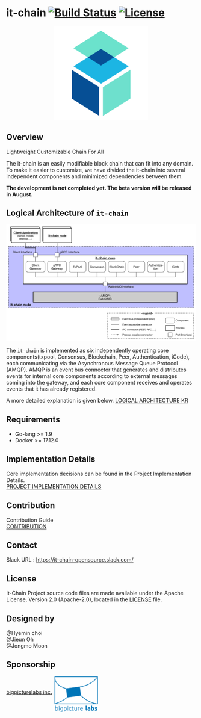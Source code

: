 # it-chain  [![Build Status](https://travis-ci.org/it-chain/it-chain-Engine.svg?branch=develop)](https://travis-ci.org/it-chain/it-chain-Engine) [![License](https://img.shields.io/badge/License-Apache%202.0-blue.svg)](https://opensource.org/licenses/Apache-2.0)


<p align="center"><img src="./doc/images/logo.png" width="250px" height="250px"></p>

## Overview

Lightweight Customizable Chain For All

The it-chain is an easily modifiable block chain that can fit into any domain. To make it easier to customize, we have divided the it-chain into several independent components and minimized dependencies between them.

**The development is not completed yet. The beta version will be released in August.** 

## Logical Architecture of `it-chain`
![](./doc/images/it-chain-logical-view-architecture-r5.png)

The `it-chain` is implemented as six independently operating core components(txpool, Consensus, Blockchain, Peer, Authentication, iCode), each communicating via the Asynchronous Message Queue Protocol (AMQP). AMQP is an event bus connector that generates and distributes events for internal core components according to external messages coming into the gateway, and each core component receives and operates events that it has already registered.

A more detailed explanation is given below.
[LOGICAL ARCHITECTURE KR](doc/LOGICAL-ARCHITECTURE-KR.md)

## Requirements

- Go-lang >= 1.9
- Docker >= 17.12.0

## Implementation Details
Core implementation decisions can be found in the Project Implementation Details. <br>
[PROJECT IMPLEMENTATION DETAILS](doc/PROJECT-IMPLEMENTATION-DETAILS.md)

## Contribution
Contribution Guide <br>
[CONTRIBUTION](CONTRIBUTION.md)

## Contact
Slack URL : https://it-chain-opensource.slack.com/

## License

It-Chain Project source code files are made available under the Apache License, Version 2.0 (Apache-2.0), located in the [LICENSE](LICENSE) file.

## Designed by
@Hyemin choi<br>
@Jieun Oh<br>
@Jongmo Moon<br>

## Sponsorship

<p><a href="http://bigpicturelabs.io">bigpicturelabs inc.</a> <img src="./doc/images/[sponsorship]bigpicturelab.jpeg" align="middle" width="120px" height="95px"></p>
